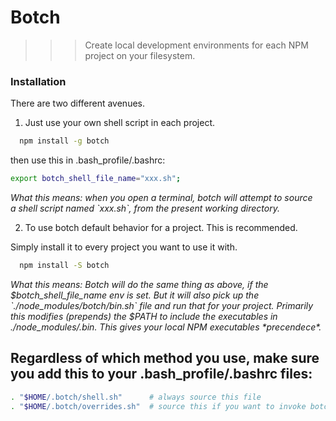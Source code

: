 

# Botch

>>> Create local development environments for each NPM project on your filesystem.

### Installation

There are two different avenues.

1. Just use your own shell script in each project.

```bash
  npm install -g botch
```

then use this in .bash_profile/.bashrc:

```bash
export botch_shell_file_name="xxx.sh";
```

<i> 
What this means: when you open a terminal, botch will attempt to source <br>
a shell script named `xxx.sh`, from the present working directory.
</i>


2. To use botch default behavior for a project. This is recommended.

Simply install it to every project you want to use it with.

```bash
  npm install -S botch
```

<i> 
What this means: Botch will do the same thing as above, if the $botch_shell_file_name env is set.
But it will also pick up the `./node_modules/botch/bin.sh` file and run that for your project.
Primarily this modifies (prepends) the $PATH to include the executables in ./node_modules/.bin.
This gives your local NPM executables *precendece*.
</i>


## Regardless of which method you use, make sure you add this to your .bash_profile/.bashrc files:

```bash
. "$HOME/.botch/shell.sh"      # always source this file
. "$HOME/.botch/overrides.sh"  # source this if you want to invoke botch when changing directories
```




